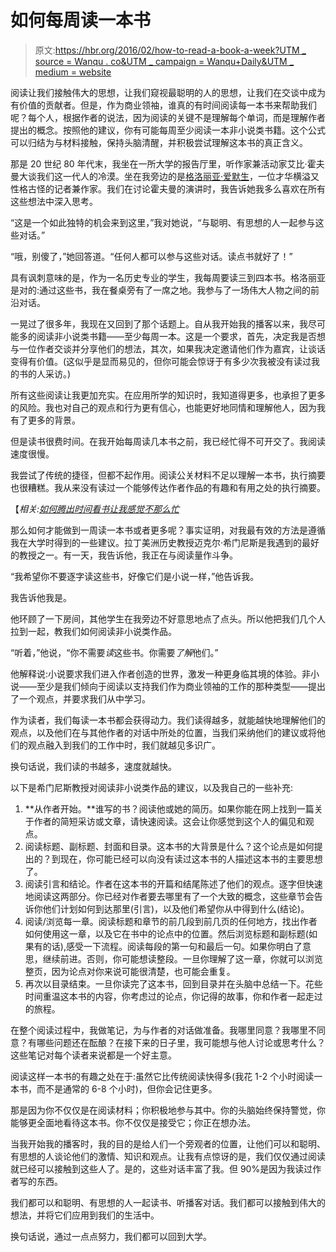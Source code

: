 # 如何每周读一本书

> 原文:[https://hbr.org/2016/02/how-to-read-a-book-a-week?UTM _ source = Wanqu . co&UTM _ campaign = Wanqu+Daily&UTM _ medium = website](https://hbr.org/2016/02/how-to-read-a-book-a-week?utm_source=wanqu.co&utm_campaign=Wanqu+Daily&utm_medium=website)

 阅读让我们接触伟大的思想，让我们窥视最聪明的人的思想，让我们在交谈中成为有价值的贡献者。但是，作为商业领袖，谁真的有时间阅读每一本书来帮助我们呢？每个人，根据作者的说法，因为阅读的关键不是理解每个单词，而是理解作者提出的概念。按照他的建议，你有可能每周至少阅读一本非小说类书籍。这个公式可以归结为与材料接触，保持头脑清醒，并积极尝试理解这本书的真正含义。 

那是 20 世纪 80 年代末，我坐在一所大学的报告厅里，听作家兼活动家艾比·霍夫曼大谈我们这一代人的冷漠。坐在我旁边的是[格洛丽亚·爱默生](https://en.wikipedia.org/wiki/Gloria_Emerson)，一位才华横溢又性格古怪的记者兼作家。我们在讨论霍夫曼的演讲时，我告诉她我多么喜欢在所有这些想法中深入思考。

“这是一个如此独特的机会来到这里，”我对她说，“与聪明、有思想的人一起参与这些对话。”

“哦，别傻了，”她回答道。“任何人都可以参与这些对话。读点书就好了！”

具有讽刺意味的是，作为一名历史专业的学生，我每周要读三到四本书。格洛丽亚是对的:通过这些书，我在餐桌旁有了一席之地。我参与了一场伟大人物之间的前沿对话。

一晃过了很多年，我现在又回到了那个话题上。自从我开始我的播客以来，我尽可能多的阅读非小说类书籍——至少每周一本。这是一个要求，首先，决定我是否想与一位作者交谈并分享他们的想法，其次，如果我决定邀请他们作为嘉宾，让谈话变得有价值。(这似乎是显而易见的，但你可能会惊讶于有多少次我被没有读过我的书的人采访。)

所有这些阅读让我更加充实。在应用所学的知识时，我知道得更多，也承担了更多的风险。我也对自己的观点和行为更有信心，也能更好地同情和理解他人，因为我有了更多的背景。

但是读书很费时间。在我开始每周读几本书之前，我已经忙得不可开交了。我阅读速度很慢。

我尝试了传统的捷径，但都不起作用。阅读公关材料不足以理解一本书，执行摘要也很糟糕。我从来没有读过一个能够传达作者作品的有趣和有用之处的执行摘要。

【*相关:[如何腾出时间看书让我感觉不那么忙](/2015/09/how-making-time-for-books-made-me-feel-less-busy)*

那么如何才能做到一周读一本书或者更多呢？事实证明，对我最有效的方法是遵循我在大学时得到的一些建议。拉丁美洲历史教授迈克尔·希门尼斯是我遇到的最好的教授之一。有一天，我告诉他，我正在与阅读量作斗争。

“我希望你不要逐字读这些书，好像它们是小说一样，”他告诉我。

我告诉他我是。

他环顾了一下房间，其他学生在我旁边不好意思地点了点头。所以他把我们几个人拉到一起，教我们如何阅读非小说类作品。

“听着，”他说，“你不需要*读*这些书。你需要*了解*他们。”

他解释说:小说要求我们进入作者创造的世界，激发一种更身临其境的体验。非小说——至少是我们倾向于阅读以支持我们作为商业领袖的工作的那种类型——提出了一个观点，并要求我们从中学习。

作为读者，我们每读一本书都会获得动力。我们读得越多，就能越快地理解他们的观点，以及他们在与其他作者的对话中所处的位置，当我们采纳他们的建议或将他们的观点融入到我们的工作中时，我们就越见多识广。

换句话说，我们读的书越多，速度就越快。

以下是希门尼斯教授对阅读非小说类作品的建议，以及我自己的一些补充:

1.  **从作者开始。**谁写的书？阅读他或她的简历。如果你能在网上找到一篇关于作者的简短采访或文章，请快速阅读。这会让你感觉到这个人的偏见和观点。
2.  阅读标题、副标题、封面和目录。这本书的大背景是什么？这个论点是如何提出的？到现在，你可能已经可以向没有读过这本书的人描述这本书的主要思想了。
3.  阅读引言和结论。作者在这本书的开篇和结尾陈述了他们的观点。逐字但快速地阅读这两部分。你已经对作者要去哪里有了一个大致的概念，这些章节会告诉你他们计划如何到达那里(引言)，以及他们希望你从中得到什么(结论)。
4.  阅读/浏览每一章。阅读标题和章节的前几段到前几页的任何地方，找出作者如何使用这一章，以及它在书中的论点中的位置。然后浏览标题和副标题(如果有的话),感受一下流程。阅读每段的第一句和最后一句。如果你明白了意思，继续前进。否则，你可能想读整段。一旦你理解了这一章，你就可以浏览整页，因为论点对你来说可能很清楚，也可能会重复。
5.  再次以目录结束。一旦你读完了这本书，回到目录并在头脑中总结一下。花些时间重温这本书的内容，你考虑过的论点，你记得的故事，你和作者一起走过的旅程。

在整个阅读过程中，我做笔记，为与作者的对话做准备。我哪里同意？我哪里不同意？有哪些问题还在酝酿？在接下来的日子里，我可能想与他人讨论或思考什么？这些笔记对每个读者来说都是一个好主意。

阅读这样一本书的有趣之处在于:虽然它比传统阅读快得多(我花 1-2 个小时阅读一本书，而不是通常的 6-8 个小时)，但你会记住更多。

那是因为你不仅仅是在阅读材料；你积极地参与其中。你的头脑始终保持警觉，你能够更全面地看待这本书。你不仅仅是接受它；你正在想办法。

当我开始我的播客时，我的目的是给人们一个旁观者的位置，让他们可以和聪明、有思想的人谈论他们的激情、知识和观点。让我有点惊讶的是，我们仅仅通过阅读就已经可以接触到这些人了。是的，这些对话丰富了我。但 90%是因为我读过作者写的东西。

我们都可以和聪明、有思想的人一起读书、听播客对话。我们都可以接触到伟大的想法，并将它们应用到我们的生活中。

换句话说，通过一点点努力，我们都可以回到大学。